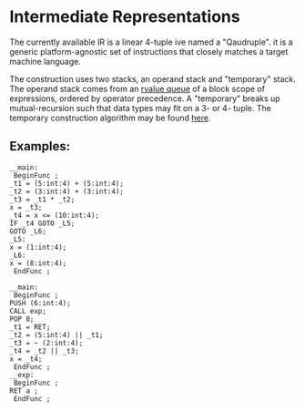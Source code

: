 # Intermediate Representations

The currently available IR is a linear 4-tuple ive named a "Qaudruple". it is a generic platform-agnostic set of instructions that closely matches a target machine language.

The construction uses two stacks, an operand stack and "temporary" stack. The operand stack comes from an [rvalue queue](https://github.com/jahan-addison/credence/blob/master/credence/queue.cc) of a block scope of expressions, ordered by operator precedence. A "temporary" breaks up mutual-recursion such that data types may fit on a 3- or 4- tuple. The temporary construction algorithm may be found [here](https://github.com/jahan-addison/credence/blob/master/credence/ir/temp.cc).

## Examples:

```B
__main:
 BeginFunc ;
_t1 = (5:int:4) + (5:int:4);
_t2 = (3:int:4) + (3:int:4);
_t3 = _t1 * _t2;
x = _t3;
_t4 = x <= (10:int:4);
IF _t4 GOTO _L5;
GOTO _L6;
_L5:
x = (1:int:4);
_L6:
x = (8:int:4);
 EndFunc ;
 ```


```B
__main:
 BeginFunc ;
PUSH (6:int:4);
CALL exp;
POP 8;
_t1 = RET;
_t2 = (5:int:4) || _t1;
_t3 = ~ (2:int:4);
_t4 = _t2 || _t3;
x = _t4;
 EndFunc ;
__exp:
 BeginFunc ;
RET a ;
 EndFunc ;
 ```